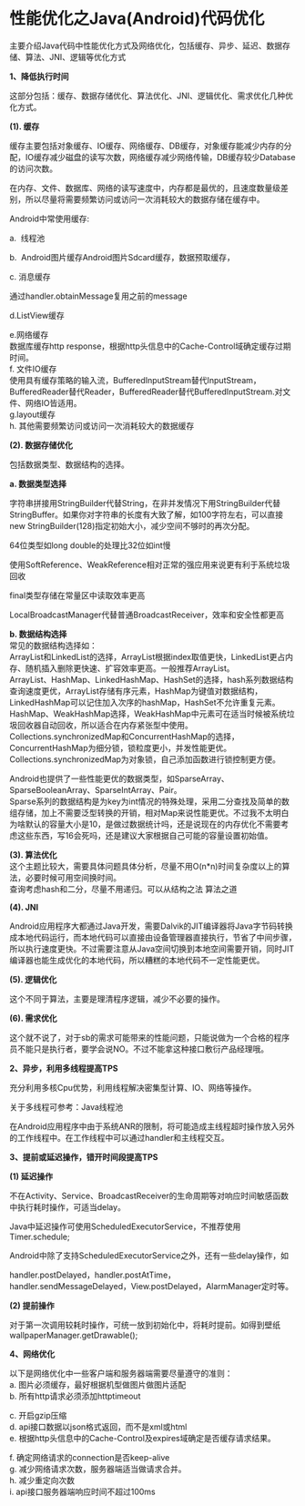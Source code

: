 # 性能优化之Java\(Android\)代码优化

  
主要介绍Java代码中性能优化方式及网络优化，包括缓存、异步、延迟、数据存储、算法、JNI、逻辑等优化方式

**1、降低执行时间**

这部分包括：缓存、数据存储优化、算法优化、JNI、逻辑优化、需求优化几种优化方式。

**\(1\). 缓存**

缓存主要包括对象缓存、IO缓存、网络缓存、DB缓存，对象缓存能减少内存的分配，IO缓存减少磁盘的读写次数，网络缓存减少网络传输，DB缓存较少Database的访问次数。

在内存、文件、数据库、网络的读写速度中，内存都是最优的，且速度数量级差别，所以尽量将需要频繁访问或访问一次消耗较大的数据存储在缓存中。

Android中常使用缓存:

a.  线程池

b.  Android图片缓存Android图片Sdcard缓存，数据预取缓存，

c. 消息缓存

通过handler.obtainMessage复用之前的message

d.ListView缓存

e.网络缓存  
数据库缓存http response，根据http头信息中的Cache-Control域确定缓存过期时间。  
f. 文件IO缓存  
使用具有缓存策略的输入流，BufferedInputStream替代InputStream，BufferedReader替代Reader，BufferedReader替代BufferedInputStream.对文件、网络IO皆适用。  
g.layout缓存  
h. 其他需要频繁访问或访问一次消耗较大的数据缓存



**\(2\). 数据存储优化**

包括数据类型、数据结构的选择。

**a. 数据类型选择**

字符串拼接用StringBuilder代替String，在非并发情况下用StringBuilder代替StringBuffer。如果你对字符串的长度有大致了解，如100字符左右，可以直接new StringBuilder\(128\)指定初始大小，减少空间不够时的再次分配。

64位类型如long double的处理比32位如int慢

使用SoftReference、WeakReference相对正常的强应用来说更有利于系统垃圾回收

final类型存储在常量区中读取效率更高

LocalBroadcastManager代替普通BroadcastReceiver，效率和安全性都更高

**b. 数据结构选择**  
常见的数据结构选择如：  
ArrayList和LinkedList的选择，ArrayList根据index取值更快，LinkedList更占内存、随机插入删除更快速、扩容效率更高。一般推荐ArrayList。  
ArrayList、HashMap、LinkedHashMap、HashSet的选择，hash系列数据结构查询速度更优，ArrayList存储有序元素，HashMap为键值对数据结构，LinkedHashMap可以记住加入次序的hashMap，HashSet不允许重复元素。  
HashMap、WeakHashMap选择，WeakHashMap中元素可在适当时候被系统垃圾回收器自动回收，所以适合在内存紧张型中使用。  
Collections.synchronizedMap和ConcurrentHashMap的选择，ConcurrentHashMap为细分锁，锁粒度更小，并发性能更优。Collections.synchronizedMap为对象锁，自己添加函数进行锁控制更方便。



Android也提供了一些性能更优的数据类型，如SparseArray、SparseBooleanArray、SparseIntArray、Pair。  
Sparse系列的数据结构是为key为int情况的特殊处理，采用二分查找及简单的数组存储，加上不需要泛型转换的开销，相对Map来说性能更优。不过我不太明白为啥默认的容量大小是10，是做过数据统计吗，还是说现在的内存优化不需要考虑这些东西，写16会死吗，还是建议大家根据自己可能的容量设置初始值。



**\(3\). 算法优化**  
这个主题比较大，需要具体问题具体分析，尽量不用O\(n\*n\)时间复杂度以上的算法，必要时候可用空间换时间。  
查询考虑hash和二分，尽量不用递归。可以从结构之法 算法之道

**\(4\). JNI**

Android应用程序大都通过Java开发，需要Dalvik的JIT编译器将Java字节码转换成本地代码运行，而本地代码可以直接由设备管理器直接执行，节省了中间步骤，所以执行速度更快。不过需要注意从Java空间切换到本地空间需要开销，同时JIT编译器也能生成优化的本地代码，所以糟糕的本地代码不一定性能更优。  


**\(5\). 逻辑优化**

这个不同于算法，主要是理清程序逻辑，减少不必要的操作。



**\(6\). 需求优化**

这个就不说了，对于sb的需求可能带来的性能问题，只能说做为一个合格的程序员不能只是执行者，要学会说NO。不过不能拿这种接口敷衍产品经理哦。



**2、异步，利用多线程提高TPS**

充分利用多核Cpu优势，利用线程解决密集型计算、IO、网络等操作。

关于多线程可参考：Java线程池

在Android应用程序中由于系统ANR的限制，将可能造成主线程超时操作放入另外的工作线程中。在工作线程中可以通过handler和主线程交互。



**3、提前或延迟操作，错开时间段提高TPS**

**\(1\) 延迟操作**

不在Activity、Service、BroadcastReceiver的生命周期等对响应时间敏感函数中执行耗时操作，可适当delay。

Java中延迟操作可使用ScheduledExecutorService，不推荐使用Timer.schedule;

Android中除了支持ScheduledExecutorService之外，还有一些delay操作，如

handler.postDelayed，handler.postAtTime，handler.sendMessageDelayed，View.postDelayed，AlarmManager定时等。



**\(2\) 提前操作**

对于第一次调用较耗时操作，可统一放到初始化中，将耗时提前。如得到壁纸wallpaperManager.getDrawable\(\);

**4、网络优化**

以下是网络优化中一些客户端和服务器端需要尽量遵守的准则：  
a. 图片必须缓存，最好根据机型做图片做图片适配  
b. 所有http请求必须添加httptimeout

c. 开启gzip压缩  
d. api接口数据以json格式返回，而不是xml或html  
e. 根据http头信息中的Cache-Control及expires域确定是否缓存请求结果。

f. 确定网络请求的connection是否keep-alive  
g. 减少网络请求次数，服务器端适当做请求合并。  
h. 减少重定向次数  
i. api接口服务器端响应时间不超过100ms
















